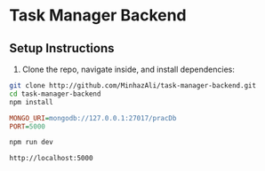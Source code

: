 # Task Manager Backend

## Setup Instructions

1. Clone the repo, navigate inside, and install dependencies:

```bash
git clone http://github.com/MinhazAli/task-manager-backend.git
cd task-manager-backend
npm install
```
```ini
MONGO_URI=mongodb://127.0.0.1:27017/pracDb
PORT=5000
```
```bash
npm run dev
```
```
http://localhost:5000
```